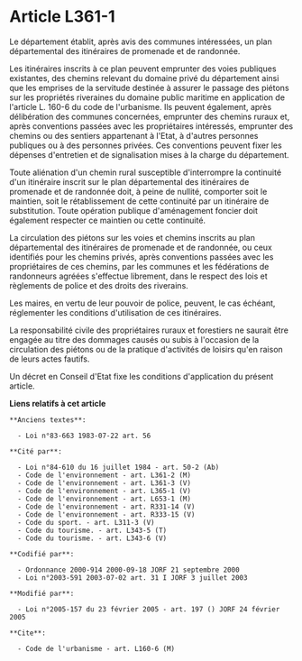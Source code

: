 # Article L361-1

Le département établit, après avis des communes intéressées, un plan départemental des itinéraires de promenade et de
randonnée.

Les itinéraires inscrits à ce plan peuvent emprunter des voies publiques existantes, des chemins relevant du domaine privé du
département ainsi que les emprises de la servitude destinée à assurer le passage des piétons sur les propriétés riveraines du
domaine public maritime en application de l'article L. 160-6 du code de l'urbanisme. Ils peuvent également, après
délibération des communes concernées, emprunter des chemins ruraux et, après conventions passées avec les propriétaires
intéressés, emprunter des chemins ou des sentiers appartenant à l'Etat, à d'autres personnes publiques ou à des personnes
privées. Ces conventions peuvent fixer les dépenses d'entretien et de signalisation mises à la charge du département.

Toute aliénation d'un chemin rural susceptible d'interrompre la continuité d'un itinéraire inscrit sur le plan départemental
des itinéraires de promenade et de randonnée doit, à peine de nullité, comporter soit le maintien, soit le rétablissement de
cette continuité par un itinéraire de substitution. Toute opération publique d'aménagement foncier doit également respecter
ce maintien ou cette continuité.

La circulation des piétons sur les voies et chemins inscrits au plan départemental des itinéraires de promenade et de
randonnée, ou ceux identifiés pour les chemins privés, après conventions passées avec les propriétaires de ces chemins, par
les communes et les fédérations de randonneurs agréées s'effectue librement, dans le respect des lois et règlements de police
et des droits des riverains.

Les maires, en vertu de leur pouvoir de police, peuvent, le cas échéant, réglementer les conditions d'utilisation de ces
itinéraires.

La responsabilité civile des propriétaires ruraux et forestiers ne saurait être engagée au titre des dommages causés ou subis
à l'occasion de la circulation des piétons ou de la pratique d'activités de loisirs qu'en raison de leurs actes fautifs.

Un décret en Conseil d'Etat fixe les conditions d'application du présent article.

**Liens relatifs à cet article**

	**Anciens textes**:

	  - Loi n°83-663 1983-07-22 art. 56

	**Cité par**:

	  - Loi n°84-610 du 16 juillet 1984 - art. 50-2 (Ab)
	  - Code de l'environnement - art. L361-2 (M)
	  - Code de l'environnement - art. L361-3 (V)
	  - Code de l'environnement - art. L365-1 (V)
	  - Code de l'environnement - art. L653-1 (M)
	  - Code de l'environnement - art. R331-14 (V)
	  - Code de l'environnement - art. R333-15 (V)
	  - Code du sport. - art. L311-3 (V)
	  - Code du tourisme. - art. L343-5 (T)
	  - Code du tourisme. - art. L343-6 (V)

	**Codifié par**:

	  - Ordonnance 2000-914 2000-09-18 JORF 21 septembre 2000
	  - Loi n°2003-591 2003-07-02 art. 31 I JORF 3 juillet 2003

	**Modifié par**:

	  - Loi n°2005-157 du 23 février 2005 - art. 197 () JORF 24 février 2005

	**Cite**:

	  - Code de l'urbanisme - art. L160-6 (M)
